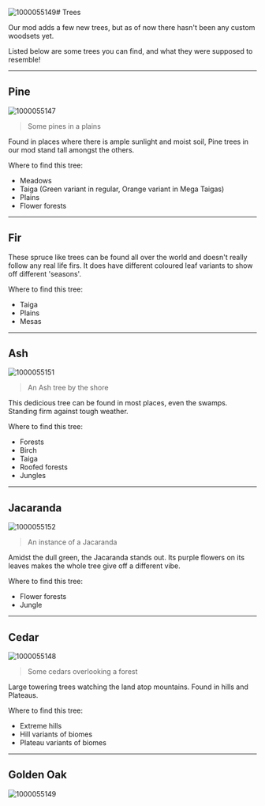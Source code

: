 ![1000055149](https://github.com/1D10T1C-STUD10S/more-to-explore/assets/112738649/a8ec60ae-a147-4adc-ace0-773cdee48fc3)# Trees

Our mod adds a few new trees, but as of 
now there hasn't been any custom woodsets yet.

Listed below are some trees you can find, and what they were supposed to resemble!

---

## Pine

![1000055147](https://github.com/1D10T1C-STUD10S/more-to-explore/assets/112738649/55c68e23-3aff-432d-96c7-00bb12c070c1)
> Some pines in a plains

Found in places where there is ample sunlight and moist soil, Pine trees in our mod stand tall amongst the others.

Where to find this tree:
- Meadows
- Taiga (Green variant in regular, Orange variant in Mega Taigas)
- Plains
- Flower forests

---

## Fir

These spruce like trees can be found all over the world and doesn't really follow any real life firs. It does have different coloured leaf variants to show off different 'seasons'.

Where to find this tree:
- Taiga
- Plains
- Mesas

---

## Ash

![1000055151](https://github.com/1D10T1C-STUD10S/more-to-explore/assets/112738649/dde061fd-f55b-4d09-9c5c-39c4c59415e9)
> An Ash tree by the shore

This dedicious tree can be found in most places, even the swamps. Standing firm against tough weather.

Where to find this tree:
- Forests
- Birch
- Taiga
- Roofed forests
- Jungles

---

## Jacaranda

![1000055152](https://github.com/1D10T1C-STUD10S/more-to-explore/assets/112738649/481da083-3320-47a5-8165-3a2894734b5b)
> An instance of a Jacaranda

Amidst the dull green, the Jacaranda stands out. Its purple flowers on its leaves makes the whole tree give off a different vibe.

Where to find this tree:
- Flower forests
- Jungle

---

## Cedar

![1000055148](https://github.com/1D10T1C-STUD10S/more-to-explore/assets/112738649/d6a081de-61dd-4e7b-9c07-7f9bb2b4cd64)
> Some cedars overlooking a forest

Large towering trees watching the land atop mountains. Found in hills and Plateaus.

Where to find this tree:
- Extreme hills
- Hill variants of biomes
- Plateau variants of biomes

---

## Golden Oak

![1000055149](https://github.com/1D10T1C-STUD10S/more-to-explore/assets/112738649/8c8b13d4-6484-4042-abba-46837e0d69fa)
